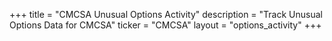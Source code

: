 +++
title = "CMCSA Unusual Options Activity"
description = "Track Unusual Options Data for CMCSA"
ticker = "CMCSA"
layout = "options_activity"
+++

